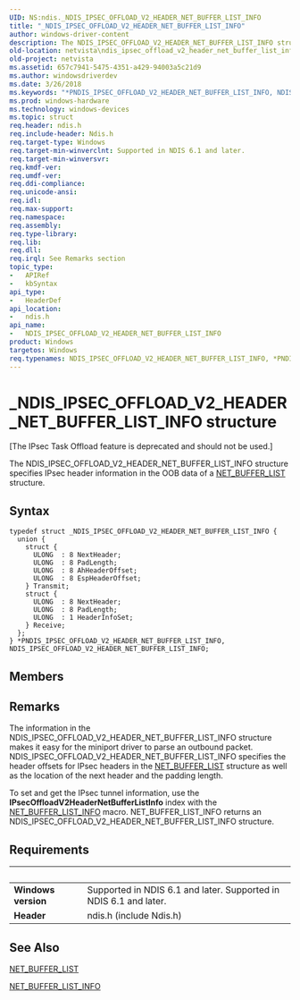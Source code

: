 ```yaml
---
UID: NS:ndis._NDIS_IPSEC_OFFLOAD_V2_HEADER_NET_BUFFER_LIST_INFO
title: "_NDIS_IPSEC_OFFLOAD_V2_HEADER_NET_BUFFER_LIST_INFO"
author: windows-driver-content
description: The NDIS_IPSEC_OFFLOAD_V2_HEADER_NET_BUFFER_LIST_INFO structure specifies IPsec header information in the OOB data of a NET_BUFFER_LIST structure.
old-location: netvista\ndis_ipsec_offload_v2_header_net_buffer_list_info.htm
old-project: netvista
ms.assetid: 657c7941-5475-4351-a429-94003a5c21d9
ms.author: windowsdriverdev
ms.date: 3/26/2018
ms.keywords: "*PNDIS_IPSEC_OFFLOAD_V2_HEADER_NET_BUFFER_LIST_INFO, NDIS_IPSEC_OFFLOAD_V2_HEADER_NET_BUFFER_LIST_INFO, NDIS_IPSEC_OFFLOAD_V2_HEADER_NET_BUFFER_LIST_INFO structure [Network Drivers Starting with Windows Vista], PNDIS_IPSEC_OFFLOAD_V2_HEADER_NET_BUFFER_LIST_INFO, PNDIS_IPSEC_OFFLOAD_V2_HEADER_NET_BUFFER_LIST_INFO structure pointer [Network Drivers Starting with Windows Vista], _NDIS_IPSEC_OFFLOAD_V2_HEADER_NET_BUFFER_LIST_INFO, ndis/NDIS_IPSEC_OFFLOAD_V2_HEADER_NET_BUFFER_LIST_INFO, ndis/PNDIS_IPSEC_OFFLOAD_V2_HEADER_NET_BUFFER_LIST_INFO, netvista.ndis_ipsec_offload_v2_header_net_buffer_list_info, task_offload_IPsecv2_ref_696f856b-fb77-437d-ba9d-0b00b71d1cab.xml"
ms.prod: windows-hardware
ms.technology: windows-devices
ms.topic: struct
req.header: ndis.h
req.include-header: Ndis.h
req.target-type: Windows
req.target-min-winverclnt: Supported in NDIS 6.1 and later.
req.target-min-winversvr: 
req.kmdf-ver: 
req.umdf-ver: 
req.ddi-compliance: 
req.unicode-ansi: 
req.idl: 
req.max-support: 
req.namespace: 
req.assembly: 
req.type-library: 
req.lib: 
req.dll: 
req.irql: See Remarks section
topic_type:
-	APIRef
-	kbSyntax
api_type:
-	HeaderDef
api_location:
-	ndis.h
api_name:
-	NDIS_IPSEC_OFFLOAD_V2_HEADER_NET_BUFFER_LIST_INFO
product: Windows
targetos: Windows
req.typenames: NDIS_IPSEC_OFFLOAD_V2_HEADER_NET_BUFFER_LIST_INFO, *PNDIS_IPSEC_OFFLOAD_V2_HEADER_NET_BUFFER_LIST_INFO
---
```


# _NDIS_IPSEC_OFFLOAD_V2_HEADER_NET_BUFFER_LIST_INFO structure
<p class="CCE_Message">[The IPsec Task Offload feature is deprecated and should not be used.]

The NDIS_IPSEC_OFFLOAD_V2_HEADER_NET_BUFFER_LIST_INFO structure specifies IPsec header information in
  the OOB data of a 
  <a href="https://msdn.microsoft.com/library/windows/hardware/ff568388">NET_BUFFER_LIST</a> structure.

## Syntax
```
typedef struct _NDIS_IPSEC_OFFLOAD_V2_HEADER_NET_BUFFER_LIST_INFO {
  union {
    struct {
      ULONG  : 8 NextHeader;
      ULONG  : 8 PadLength;
      ULONG  : 8 AhHeaderOffset;
      ULONG  : 8 EspHeaderOffset;
    } Transmit;
    struct {
      ULONG  : 8 NextHeader;
      ULONG  : 8 PadLength;
      ULONG  : 1 HeaderInfoSet;
    } Receive;
  };
} *PNDIS_IPSEC_OFFLOAD_V2_HEADER_NET_BUFFER_LIST_INFO, NDIS_IPSEC_OFFLOAD_V2_HEADER_NET_BUFFER_LIST_INFO;
```

## Members


## Remarks
The information in the NDIS_IPSEC_OFFLOAD_V2_HEADER_NET_BUFFER_LIST_INFO structure makes it easy for
    the miniport driver to parse an outbound packet. NDIS_IPSEC_OFFLOAD_V2_HEADER_NET_BUFFER_LIST_INFO
    specifies the header offsets for IPsec headers in the 
    <a href="https://msdn.microsoft.com/library/windows/hardware/ff568388">NET_BUFFER_LIST</a> structure as well as the
    location of the next header and the padding length.

To set and get the IPsec tunnel information, use the 
    <b>IPsecOffloadV2HeaderNetBufferListInfo</b> index with the 
    <a href="https://msdn.microsoft.com/library/windows/hardware/ff568401">NET_BUFFER_LIST_INFO</a> macro.
    NET_BUFFER_LIST_INFO returns an NDIS_IPSEC_OFFLOAD_V2_HEADER_NET_BUFFER_LIST_INFO structure.

## Requirements
| &nbsp; | &nbsp; |
| ---- |:---- |
| **Windows version** | Supported in NDIS 6.1 and later. Supported in NDIS 6.1 and later. |
| **Header** | ndis.h (include Ndis.h) |

## See Also

<a href="https://msdn.microsoft.com/library/windows/hardware/ff568388">NET_BUFFER_LIST</a>



<a href="https://msdn.microsoft.com/library/windows/hardware/ff568401">NET_BUFFER_LIST_INFO</a>